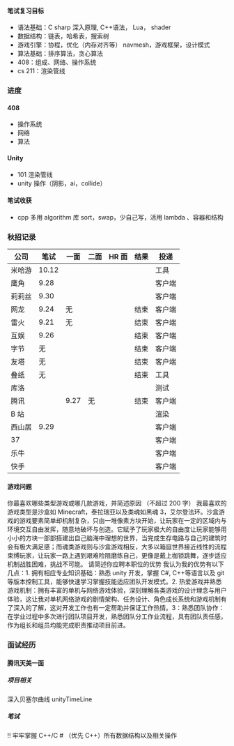 
#### 笔试复习目标
* 语法基础：C sharp 深入原理, C++语法， Lua， shader
* 数据结构：链表，哈希表，搜索树
* 游戏引擎：协程，优化（内存对齐等） navmesh，游戏框架，设计模式
* 算法基础：排序算法，贪心算法
* 408：组成、网络、操作系统
* cs 211：渲染管线

### 进度
#### 408
* 操作系统
* 网络
* 算法
#### Unity
* 101 渲染管线
* unity 操作（阴影，ai，collide）

#### 笔试收获
* cpp 多用 algorithm 库 sort，swap，少自己写，活用 lambda 、容器和结构


### 秋招记录 

| 公司  | 笔试    | 一面   | 二面  | HR 面 | 结果  | 投递  |
| --- | ----- | ---- | --- | ---- | --- | --- |
| 米哈游 | 10.12 |      |     |      |     | 工具  |
| 鹰角  | 9.28  |      |     |      |     | 客户端 |
| 莉莉丝 | 9.30  |      |     |      |     | 客户端 |
| 网龙  | 9.24  | 无    |     |      | 结束  | 客户端 |
| 雷火  | 9.21  | 无    |     |      | 结束  | 客户端 |
| 互娱  | 9.26  |      |     |      | 结束  | 客户端 |
| 字节  | 无     |      |     |      | 结束  | 客户端 |
| 友塔  | 无     |      |     |      | 结束  | 客户端 |
| 叠纸  | 无     |      |     |      | 结束  | 工具  |
| 库洛  |       |      |     |      |     | 测试  |
| 腾讯  |       | 9.27 | 无   |      | 结束  | 客户端 |
| B 站 |       |      |     |      |     | 渲染  |
| 西山居 | 9.29  |      |     |      |     | 客户端 |
| 37  |       |      |     |      |     | 客户端 |
| 乐牛  |       |      |     |      |     | 客户端 |
| 快手  |       |      |     |      |     | 客户端 |



#### 游戏问题
你最喜欢哪些类型游戏或哪几款游戏，并简述原因 （不超过 200 字）
	我最喜欢的游戏类型是沙盒如 Minecraft，泰拉瑞亚以及类魂如黑魂 3，艾尔登法环。沙盒游戏的游戏要素简单却机制复杂，只由一堆像素方块开始，让玩家在一定的区域内与环境交互自由发挥，随意地破坏与创造。它赋予了玩家极大的自由度让玩家能够用小小的方块一部部搭建出自己脑海中理想的世界，当完成生存电路与自己的建筑时会有极大满足感；而魂类游戏则与沙盒游戏相反，大多以箱庭世界接近线性的流程束缚玩家，让玩家一路上遇到艰难险阻磨练自己，更像是戴上枷锁跳舞，逐步适应机制战胜困难，挑战不可能。
请简述你应聘本职位的优势
	我认为我的优势有以下几点：1. 拥有相应专业知识基础：熟悉 unity 开发，掌握 C#, C++等语言以及 git 等版本控制工具，能够快速学习掌握技能适应团队开发模式。2. 热爱游戏并熟悉游戏机制：拥有丰富的单机与网络游戏体验，深刻理解各类游戏的设计理念与用户体验，这让我对单机网络游戏的剧情架构、任务设计、角色成长系统和游戏机制有了深入的了解，这对开发工作也有一定帮助并保证工作热情。3：熟悉团队协作：在学业过程中多次进行团队项目开发，熟悉团队分工作业流程，具有团队责任感，作为组长和组员均能完成职责推动项目前进。


### 面试经历
#### 腾讯天美一面
##### 项目相关
深入贝塞尔曲线  unityTimeLine
##### 笔试
!! 牢牢掌握 C++/C # （优先 C++）所有数据结构以及相关操作